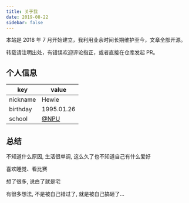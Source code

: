 ```yaml
---
title: 关于我
date: 2019-08-22
sidebar: false
---
```



本站是 2018 年 7 月开始建立，我利用业余时间长期维护至今，文章全部开源。

转载请注明出处，有错误欢迎评论指正，或者直接在仓库发起 PR。

## 个人信息

| key      | value                                                     |
| -------- | --------------------------------------------------------- |
| nickname | Hewie                                                     |
| birthday | 1995.01.26                                                |
| school   | [@NPU](https://www.nwpu.edu.cn/)                           |


## 总结 <Badge text="难" type="warn"/>
不知道什么原因, 生活很单调, 这么久了也不知道自己有什么爱好

喜欢睡觉、看比赛

想了很多, 说白了就是宅

有很多想法, 不是被自己错过了, 就是被自己搞砸了...
